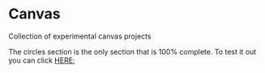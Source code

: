 # Canvas
Collection of experimental canvas projects

The circles section is the only section that is 100% complete. To test it out you can click [HERE](http://canvas.fullmoondesign.co.za);
